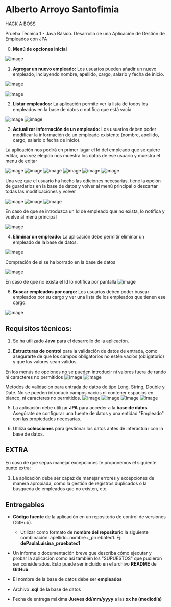 # Alberto Arroyo Santofimia

HACK A BOSS

Prueba Técnica 1 - Java Básico. Desarrollo de una Aplicación de Gestión de Empleados con JPA


0. **Menú de opciones inicial**

![image](https://github.com/user-attachments/assets/c5d438b0-a0cd-4e8b-9711-a58e9e784dfb)

1. **Agregar un nuevo empleado:** Los usuarios pueden añadir un nuevo empleado, incluyendo nombre, apellido, cargo, salario y fecha de inicio.

![image](https://github.com/user-attachments/assets/db8e1385-dbce-4a8f-b73e-ab7e079c48dc)

![image](https://github.com/user-attachments/assets/3d4a4f63-2964-4092-8f7d-5ecee12e0f0d)

 
2. **Listar empleados:** La aplicación permite ver la lista de todos los empleados en la base de datos o notifica que está vacía.

![image](https://github.com/user-attachments/assets/dfbeb56e-b4e6-4178-a597-d6b59384c341)
![image](https://github.com/user-attachments/assets/0f5f4a4b-6f59-4993-a902-3b15554819aa)

    
3. **Actualizar información de un empleado:** Los usuarios deben poder modificar la información de un empleado existente (nombre, apellido, cargo, salario o fecha de inicio).

La aplicación nos pedirá en primer lugar el Id del empleado que se quiere editar, una vez elegido nos muestra los datos de ese usuario y muestra el menu de editar

![image](https://github.com/user-attachments/assets/e9deab9c-f7c6-4513-895d-59cff2e0de73)
![image](https://github.com/user-attachments/assets/de230cab-887f-4b5d-a555-d9f64d6621d1)
![image](https://github.com/user-attachments/assets/b1095dfb-f5a1-4d56-bc65-c0ba860ec517)
![image](https://github.com/user-attachments/assets/92aae99e-2105-4f5d-8c02-bb2073dd7ba0)
![image](https://github.com/user-attachments/assets/bc5fe31e-8f13-49a8-8d38-b1a4f582aac3)
![image](https://github.com/user-attachments/assets/df9a3d87-06e7-40fb-9ccf-39e94a189e51)

Una vez que el usuario ha hecho las ediciones necesarias, tiene la opción de guardarlos en la base de datos y volver al menú principal o descartar todas las modificaciones y volver

![image](https://github.com/user-attachments/assets/0410d98d-76be-46a6-994f-0f06ef9bb8c5)
![image](https://github.com/user-attachments/assets/f2cf41ae-f419-4711-8473-4d09a3d541a7)
![image](https://github.com/user-attachments/assets/f3480132-2907-423b-9347-60488a31c37c)


En caso de que se introduzca un Id de empleado que no exista, lo notifica y vuelve al menú principal

![image](https://github.com/user-attachments/assets/f78292ec-2b7a-4ded-bf08-71f166b6a52d)

    
4. **Eliminar un empleado:** La aplicación debe permitir eliminar un empleado de la base de datos.

![image](https://github.com/user-attachments/assets/91d228fb-4b4d-4fc4-8dc7-d22eb4bb42fb)

Compración de si se ha borrado en la base de datos

![image](https://github.com/user-attachments/assets/0f166409-65a5-4759-9fb6-842e9ec09a51)


En caso de que no exista el Id lo notifica por pantalla
![image](https://github.com/user-attachments/assets/204e8f50-beea-457d-a04d-4de66c5ec394)

6. **Buscar empleados por cargo:** Los usuarios deben poder buscar empleados por su cargo y ver una lista de los empleados que tienen ese cargo.

![image](https://github.com/user-attachments/assets/d085784e-67aa-48fa-b8a1-ff5e573daee4)
    
## **Requisitos técnicos:**

1. Se ha utilizado **Java** para el desarrollo de la aplicación.
    
3. **Estructuras de control** para la validación de datos de entrada, como asegurarte de que los campos obligatorios no estén vacíos (obligatorio) y que los valores sean válidos.

En los menús de opciones no se pueden introducir ni valores fuera de rando ni caracteres no permitidos
![image](https://github.com/user-attachments/assets/9baee02a-fade-424d-8ba0-eeaeab9fc7aa)
![image](https://github.com/user-attachments/assets/932b692e-b1be-417a-a552-b1b523a14110)


Metodos de validacion para entrada de datos de tipo Long, String, Double y Date. No se pueden introducir campos vacios ni contener espacios en blanco, ni caracteres no permitidos.
![image](https://github.com/user-attachments/assets/35aaab29-55ef-4bd8-8405-c98382e55ab4)
![image](https://github.com/user-attachments/assets/580e19d5-75fb-4df3-baf7-be53981c3f43)
![image](https://github.com/user-attachments/assets/b578eeec-6575-4fc3-bf17-164591deaa73)
![image](https://github.com/user-attachments/assets/3e05f514-70b3-438f-bab1-620754ec3cb9)

    
5. La aplicación debe utilizar **JPA** para acceder a la **base de datos**. Asegúrate de configurar una fuente de datos y una entidad "Empleado" con las propiedades necesarias.
    
6. Utiliza **colecciones** para gestionar los datos antes de interactuar con la base de datos.
    

## **EXTRA**

En caso de que sepas manejar excepciones te proponemos el siguiente punto extra:

1. La aplicación debe ser capaz de manejar errores y excepciones de manera apropiada, como la gestión de registros duplicados o la búsqueda de empleados que no existen, etc.
    

## **Entregables**

- **Código fuente** de la aplicación en un repositorio de control de versiones (GitHub).
    
    - Utilizar como formato de **nombre del repositori**o la siguiente combinación: apellido+nombre+_pruebatec1. Ej: **dePaulaLuisina_pruebatec1**
        
- Un informe o documentación breve que describa cómo ejecutar y probar la aplicación como así también los "SUPUESTOS" que pudieron ser considerados. Esto puede ser incluido en el archivo **README** de **GitHub**.
    
- El nombre de la base de datos debe ser **empleados**
    
- Archivo **.sql** de la base de datos
    
- Fecha de entrega máxima **Jueves dd/mm/yyyy** a las **xx hs (mediodía)**
